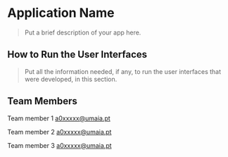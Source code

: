 # Application Name

>Put a brief description of your app here.

## How to Run the User Interfaces

>Put all the information needed, if any, to run the user interfaces that were developed, in this section.

## Team Members

Team member 1 a0xxxxx@umaia.pt

Team member 2 a0xxxxx@umaia.pt

Team member 3 a0xxxxx@umaia.pt
